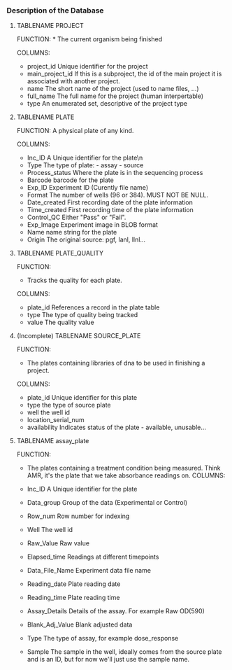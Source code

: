 ### Description of the Database

1. TABLENAME    PROJECT
 
    FUNCTION:   * The current organism being finished

    COLUMNS:    
    * project_id   		Unique identifier for the project
    * main_project_id		If this is a subproject, the id of the main project it is associated with another project.
    * name         		The short name of the project (used to name files, ...)
    * full_name    		The full name for the project (human interpertable)
    * type 			    An enumerated set, descriptive of the project type

2. TABLENAME    PLATE

    FUNCTION:   A physical plate of any kind.

    COLUMNS:    
    * Inc_ID	        A Unique identifier for the plate\n
    * Type		    The type of plate:
                                - assay
                                - source
    * Process_status  Where the plate is in the sequencing process
    * Barcode		    barcode for the plate
    * Exp_ID		    Experiment ID (Curently file name)
    * Format    	    The number of wells (96 or 384). MUST NOT BE NULL.
    * Date_created 	First recording date of the plate information
    * Time_created 	First recording time of the plate information
    * Control_QC      Either "Pass" or "Fail".
    * Exp_Image       Experiment image in BLOB format
    * Name		    name string for the plate
    * Origin	  	    The original source: pgf, lanl, llnl...

3. TABLENAME    PLATE_QUALITY
 
    FUNCTION:   
    * Tracks the quality for each plate.
 
    COLUMNS:    
    * plate_id       References a record in the plate table
    * type	       The type of quality being tracked
    * value		   The quality value

4.  (Incomplete)
    TABLENAME   SOURCE_PLATE
 
    FUNCTION:   
    * The plates containing libraries of dna to be used in finishing a project.
 
    COLUMNS:    
    * plate_id     	Unique identifier for this plate
    * type		the type of source plate
    * well		the well id
    * location_serial_num
    * availability  	Indicates status of the plate - available, unusable...

5. TABLENAME	assay_plate
 
    FUNCTION:	
    * The plates containing a treatment condition being measured. Think AMR, it's the plate that we take absorbance readings on.
    COLUMNS:

    * Inc_ID          A Unique identifier for the plate
    * Data_group	    Group of the data (Experimental or Control)
    * Row_num 	    Row number for indexing 
    * Well	        The well id
    * Raw_Value 		Raw value
    * Elapsed_time	Readings at different timepoints
    * Data_File_Name	Experiment data file name
    * Reading_date	Plate reading date
    * Reading_time	Plate reading time
    * Assay_Details 	Details of the assay. For example Raw OD(590)
    * Blank_Adj_Value Blank adjusted data
    * Type	        The type of assay, for example dose_response
    * Sample          The sample in the well, ideally comes from the source plate and is an ID, but for now we'll just use the sample name.